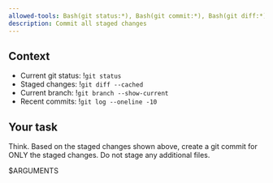 ```yaml
---
allowed-tools: Bash(git status:*), Bash(git commit:*), Bash(git diff:*), Bash(git log:*)
description: Commit all staged changes
---
```


## Context

- Current git status: !`git status`
- Staged changes: !`git diff --cached`
- Current branch: !`git branch --show-current`
- Recent commits: !`git log --oneline -10`

## Your task
Think.
Based on the staged changes shown above, create a git commit for ONLY the staged changes. Do not stage any additional files.

$ARGUMENTS